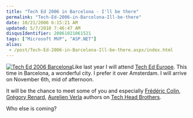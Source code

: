```yaml
---
title: "Tech Ed 2006 in Barcelona - I'll be there"
permalink: "Tech-Ed-2006-in-Barcelona-Ill-be-there"
date: 10/21/2006 6:15:21 AM
updated: 5/7/2010 7:46:47 AM
disqusIdentifier: 20061021061521
tags: ["Microsoft MVP", "ASP.NET"]
alias:
 - /post/Tech-Ed-2006-in-Barcelona-Ill-be-there.aspx/index.html
---
```

[![Tech Ed 2006 Barcelona](http://www.techheadbrothers.com/images/blog/TechEd2006inBarcelonaIllbethere_14342/french_290x149_dev6.jpg)](http://www.techheadbrothers.com/redirect.ashx?id=fb9c186e-37be-4f02-8905-775f26d2fca2)Like last year I will attend [Tech Ed Europe](http://www.techheadbrothers.com/redirect.ashx?id=fb9c186e-37be-4f02-8905-775f26d2fca2). This time in Barcelona, a wonderful city. I prefer it over Amsterdam. I will arrive on November 6th, mid of afternoon.

It will be the chance to meet some of you and especially [Frédéric Colin,](http://www.techheadbrothers.com/Auteurs.aspx?Id=09ab3787-8097-40ec-bed0-ddf9d397af3f) [Grégory Renard](http://www.techheadbrothers.com/Auteurs.aspx?Id=31ac9e3c-0a0e-4c05-8d9c-caa97485638a), [Aurelien Verla](http://www.techheadbrothers.com/Auteurs.aspx?Id=d2de1525-6871-4d1d-b144-e32f931be787) authors on [Tech Head Brothers](http://www.techheadbrothers.com/).
<!-- more -->

Who else is coming?
